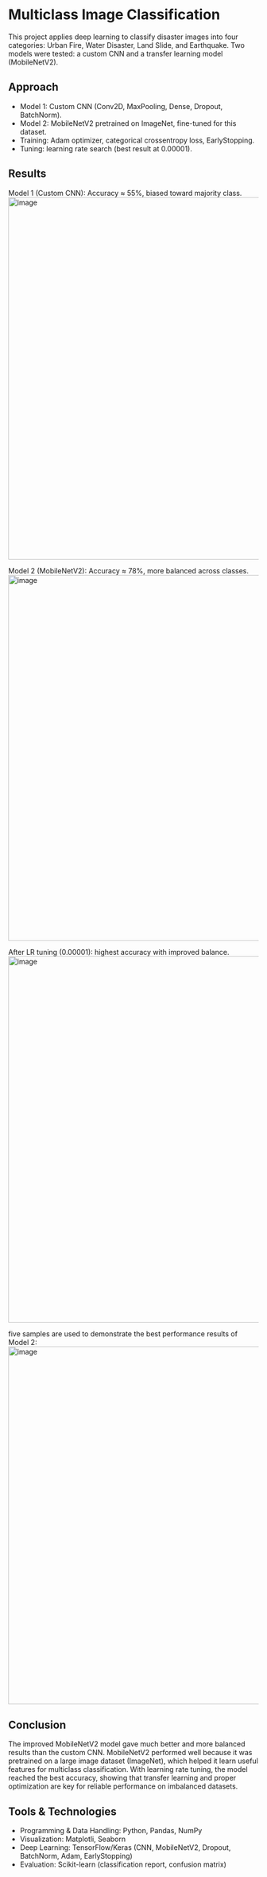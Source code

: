 # Multiclass Image Classification
This project applies deep learning to classify disaster images into four categories: Urban Fire, Water Disaster, Land Slide, and Earthquake. Two models were tested: a custom CNN and a transfer learning model (MobileNetV2).

## Approach
- Model 1: Custom CNN (Conv2D, MaxPooling, Dense, Dropout, BatchNorm).
- Model 2: MobileNetV2 pretrained on ImageNet, fine-tuned for this dataset.
- Training: Adam optimizer, categorical crossentropy loss, EarlyStopping.
- Tuning: learning rate search (best result at 0.00001).

## Results
Model 1 (Custom CNN): Accuracy ≈ 55%, biased toward majority class.
<img width="704" height="728" alt="image" src="https://github.com/user-attachments/assets/019b4f81-d536-44dd-8137-62fc399cbbaf" />

Model 2 (MobileNetV2): Accuracy ≈ 78%, more balanced across classes.
<img width="708" height="735" alt="image" src="https://github.com/user-attachments/assets/d2c579d9-e465-4ee5-a366-865f1f7ab6f7" />

After LR tuning (0.00001): highest accuracy with improved balance.
<img width="718" height="736" alt="image" src="https://github.com/user-attachments/assets/b9da1a0b-05a6-4dd2-aed7-14272d429290" />

five samples are used to demonstrate the best performance results of Model 2:
<img width="1316" height="719" alt="image" src="https://github.com/user-attachments/assets/c2dba57b-f608-48b0-ac89-04fa34803866" />

## Conclusion

The improved MobileNetV2 model gave much better and more balanced results than the custom CNN. MobileNetV2 performed well because it was pretrained on a large image dataset (ImageNet), which helped it learn useful features for multiclass classification. With learning rate tuning, the model reached the best accuracy, showing that transfer learning and proper optimization are key for reliable performance on imbalanced datasets.

## Tools & Technologies
- Programming & Data Handling: Python, Pandas, NumPy
- Visualization: Matplotli, Seaborn
- Deep Learning: TensorFlow/Keras (CNN, MobileNetV2, Dropout, BatchNorm, Adam, EarlyStopping)
- Evaluation: Scikit-learn (classification report, confusion matrix)
